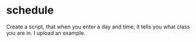 # schedule
Create a script, that when you enter a day and time, it tells you what class you are in. I upload an example.

